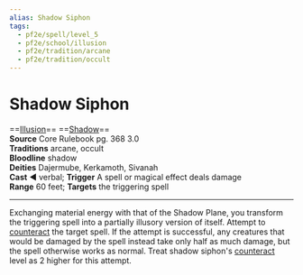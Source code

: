 ```yaml
---
alias: Shadow Siphon
tags:
  - pf2e/spell/level_5
  - pf2e/school/illusion
  - pf2e/tradition/arcane
  - pf2e/tradition/occult
---
```


# Shadow Siphon

==[Illusion](../../../Traits/Illusion.md)== ==[Shadow](../../../Traits/Shadow.md)==  
__Source__ Core Rulebook pg. 368 3.0  
**Traditions** arcane, occult  
**Bloodline** shadow  
**Deities** Dajermube, Kerkamoth, Sivanah  
**Cast** ◄ verbal; **Trigger** A spell or magical effect deals damage  
**Range** 60 feet; **Targets** the triggering spell

---

Exchanging material energy with that of the Shadow Plane, you transform the triggering spell into a partially illusory version of itself. Attempt to [counteract](../../../Rules/Counteracting.md) the target spell. If the attempt is successful, any creatures that would be damaged by the spell instead take only half as much damage, but the spell otherwise works as normal. Treat shadow siphon's [counteract](../../../Rules/Counteracting.md) level as 2 higher for this attempt.
